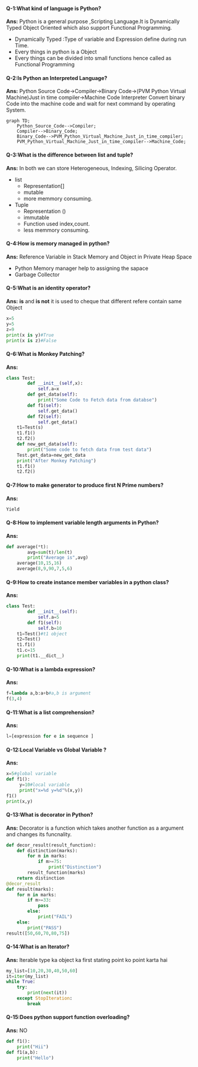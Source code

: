 #### Q-1:What kind of language is Python?
<b>Ans:</b> Python is a general purpose ,Scripting Language.It is Dynamically Typed Object Oriented which also support Functional Programming.
- Dynamically Typed :Type of variable and Expression define during run Time.
- Every things in python is a Object
- Every things can be divided into small functions hence called as Functional Programming

#### Q-2:Is Python an Interpreted Language?
<b>Ans:</b>  Python Source Code->Compiler->Binary Code->(PVM Python Virtual Machine)Just in time compiler->Machine Code
    Interpreter Convert binary Code into the machine code and wait for next command by operating System.
```mermaid
graph TD;
    Python_Source_Code-->Compiler;
    Compiler-->Binary_Code;
    Binary_Code-->PVM_Python_Virtual_Machine_Just_in_time_compiler;
    PVM_Python_Virtual_Machine_Just_in_time_compiler-->Machine_Code;
```

#### Q-3:What is the difference between list and tuple?
<b>Ans:</b> In both we can store Heterogeneous, Indexing, Silicing Operator.
- list
    - Representation[]
    - mutable
    - more memmory consuming.
- Tuple
    - Representation ()
    - immutable
    -  Function used index,count.
    - less memmory consuming.

#### Q-4:How is memory managed in python?
<b>Ans:</b> Reference Variable in Stack Memory and Object in Private Heap Space
- Python Memory manager help to assigning the sapace
- Garbage Collector

#### Q-5:What is an identity operator?
<b>Ans:</b> <b>is</b> and <b>is not</b> it is used to cheque that different refere contain same Object
```python
x=5
y=5
z=9
print(x is y)#True
print(x is z)#False
```

#### Q-6:What is Monkey Patching?
<b>Ans:</b>
```python
class Test:
        def __init__(self,x):
            self.a=x
        def get_data(self):
            print("Some Code to Fetch data from databse")
        def f1(self):
            self.get_data()
        def f2(self):
            self.get_data()
    t1=Test(s)
    t1.f1()
    t2.f2()
    def new_get_data(self):
        print("Some code to fetch data from test data")
    Test.get_data=new_get_data
    print("After Monkey Patching")
    t1.f1()
    t2.f2()
```

#### Q-7:How to make generator to produce first N Prime numbers?
<b>Ans:</b>
```python
Yield
```

#### Q-8:How to implement variable length arguments in Python?
<b>Ans:</b>
```python
def average(*t):
        avg=sum(t)/len(t)
        print("Average is",avg)
    average(10,15,16)
    average(8,9,90,7,5,6)
```

#### Q-9:How to create instance member variables in a python class?
<b>Ans:</b>
```python
class Test:
        def __init__(self):
            self.a=5
        def f1(self):
            self.b=10
    t1=Test()#t1 object
    t2=Test()
    t1.f1()
    t1.c=15
    print(t1.__dict__)
```

#### Q-10:What is a lambda expression?
<b>Ans:</b>
```python
f=lambda a,b:a+b#a,b is argument
f(3,4)
``` 

#### Q-11:What is a list comprehension?
<b>Ans:</b>
```python
l=[expression for e in sequence ]
```

#### Q-12:Local Variable vs Global Variable ?
<b>Ans:</b>
```python
x=5#global variable
def f1():
     y=10#local variable
     print("x=%d y=%d"%(x,y))
f1()
print(x,y)
 ```
    
#### Q-13:What is decorator in Python?
<b>Ans:</b> Decorator is a function which takes another function as a argument and changes its funcnality.
```python
def decor_result(result_function):
    def distinction(marks):
        for m in marks:
            if m>=75:
                print("Distinction")
        result_function(marks)
    return distinction
@decor_result
def result(marks):
    for m in marks:
        if m>=33:
            pass
        else:
            print("FAIL")
    else:
        print("PASS")
result([50,60,70,80,75])
```

#### Q-14:What is an Iterator?
<b>Ans:</b> Iterable type ka object ka first stating point ko point karta hai
```python
my_list=[10,20,30,40,50,60]
it=iter(my_list)
while True:
    try:
        print(next(it))
    except StopIteration:
        break
``` 

#### Q-15:Does python support function overloading?
<b>Ans:</b> NO
```python
def f1():
    print("Hii")
def f1(a,b):
    print("Hello")
```
